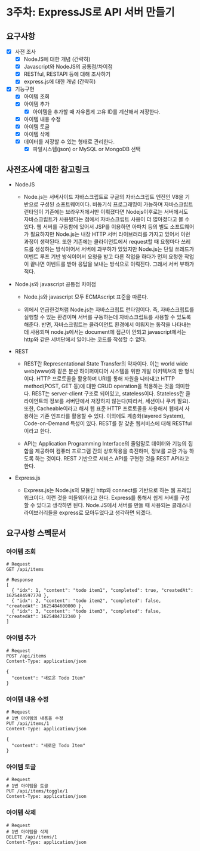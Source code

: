 # 3주차: ExpressJS로 API 서버 만들기

## 요구사항

- [X] 사전 조사
  - [X] NodeJS에 대한 개념 (간략히)
  - [X] Javascript와 NodeJS의 공통점/차이점
  - [X] RESTful, RESTAPI 등에 대해 조사하기
  - [X] express.js에 대한 개념 (간략히)
- [X] 기능구현
  - [X] 아이템 조회
  - [X] 아이템 추가
    - [X] 아이템을 추가할 때 자유롭게 고유 ID를 계산해서 저장한다. 
  - [X] 아이템 내용 수정
  - [X] 아이템 토글
  - [X] 아이템 삭제
  - [X] 데이터를 저장할 수 있는 형태로 관리한다.
    - [X] 파일시스템(json) or MySQL or MongoDB 선택
  
## 사전조사에 대한 참고링크

- NodeJS
  
  - Node.js는 서버사이드 자바스크립트로 구글의 자바스크립트 엔진인 V8을 기반으로 구성된 소프트웨어이다. 비동기식 프로그래밍이 가능하며 자바스크립트 런타임이 기존에는 브라우저에서만 이뤄졌다면 Nodejs이후로는 서버에서도 자바스크립트가 사용됐다는 점에서 자바스크립트 사용이 더 많아졌다고 볼 수 있다. 웹 서버를 구동함에 있어서 JSP를 이용하면 아파치 등의 별도 소프트웨어가 필요하지만 Node.js는 내장 HTTP 서버 라이브러리를 가지고 있어서 이런 과정이 생략된다. 또한 기존에는 클라이언트에서 request할 때 요청마다 쓰레드를 생성하는 방식이어서 서버에 과부하가 있었지만 Node.js는 단일 쓰레드가 이벤트 루프 기반 방식이어서 요청을 받고 다른 작업을 하다가 먼저 요청한 작업이 끝나면 이벤트를 받아 응답을 보내는 방식으로 이뤄진다. 그래서 서버 부하가 적다.

- Node.js와 javascript 공통점 차이점
  
  - Node.js와 javascript 모두 ECMAscript 표준을 따른다. 
  
  - 위에서 언급한것처럼 Node.js는 자바스크립트 런타임이다. 즉, 자바스크립트를 실행할 수 있는 환경이며 서버를 구동하는데 자바스크립트를 사용할 수 있도록 해준다. 반면, 자바스크립트는 클라이언트 환경에서 이뤄지는 동작을 나타내는데 사용되며 node.js에서는 document에 접근이 안되고 javascript에서는 http와 같은 서버단에서 일어나는 코드를 작성할 수 없다.

- REST 

  - REST란 Representational State Transfer의 약자이다. 이는 world wide web(www)와 같은 분산 하이퍼미디어 시스템을 위한 개발 아키텍쳐의 한 형식이다. HTTP 프로토콜을 활용하며 URI를 통해 자원을 나타내고 HTTP method(POST, GET 등)에 대한 CRUD operation을 적용하는 것을 의미한다. REST는 server-client 구조로 되어있고, stateless이다. Stateless란 클라이언트의 정보를 서버단에서 저장하지 않는다(따라서, 세션이나 쿠키 필요). 또한, Cacheable이라고 해서 웹 표준 HTTP 프로토콜을 사용해서 웹에서 사용하는 기존 인프라를 활용할 수 있다. 이외에도 계층화(layered System), Code-on-Demand 특성이 있다. REST를 잘 갖춘 웹서비스에 대해 RESTful이라고 한다.

  - API는 Application Programming Interface의 줄임말로 데이터와 기능의 집합을 제공하여 컴퓨터 프로그램 간의 상호작용을 촉진하며, 정보를 교환 가능 하도록 하는 것이다. REST 기반으로 서비스 API를 구현한 것을 REST API라고 한다.

- Express.js

  - Express.js는 Node.js의 모듈인 http와 connect를 기반으로 하는 웹 프레임워크이다. 이런 것을 미들웨어라고 한다. Express를 통해서 쉽게 서버를 구성할 수 있다고 생각하면 된다. Node.JS에서 서버를 만들 때 사용되는 클래스나 라이브러리들을 express로 모아두었다고 생각하면 되겠다.

## 요구사항 스펙문서

### 아이템 조회
```http
# Request
GET /api/items

# Response
[
  { "idx": 1, "content": "todo item1", "completed": true, "createdAt": 1625484597770 },
  { "idx": 2, "content": "todo item2", "completed": false, "createdAt": 1625484600000 },
  { "idx": 3, "content": "todo item3", "completed": false, "createdAt": 1625484712340 }
]
```

### 아이템 추가
```http
# Request
POST /api/items
Content-Type: application/json

{
  "content": "새로운 Todo Item"
}
```

### 아이템 내용 수정
```http
# Request
# 1번 아이템의 내용을 수정
PUT /api/items/1
Content-Type: application/json

{
  "content": "새로운 Todo Item"
}
```

### 아이템 토글
```http
# Request
# 1번 아이템을 토글
PUT /api/items/toggle/1
Content-Type: application/json
```

### 아이템 삭제
```http
# Request
# 1번 아이템을 삭제
DELETE /api/items/1
Content-Type: application/json
```

